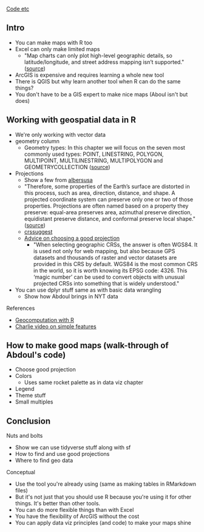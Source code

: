 [Code etc](https://github.com/AbdoulMa/TidyTuesday/tree/main/2022/2022_w1)

## Intro
- You can make maps with R too
- Excel can only make limited maps
	- "Map charts can only plot high-level geographic details, so latitude/longitude, and street address mapping isn’t supported." ([source](https://support.microsoft.com/en-us/office/create-a-map-chart-in-excel-f2cfed55-d622-42cd-8ec9-ec8a358b593b))
- ArcGIS is expensive and requires learning a whole new tool
- There is QGIS but why learn another tool when R can do the same things?
- You don't have to be a GIS expert to make nice maps (Aboul isn't but does)


## Working with geospatial data in R

- We're only working with vector data
- geometry column
	- Geometry types: In this chapter we will focus on the seven most commonly used types: POINT, LINESTRING, POLYGON, MULTIPOINT, MULTILINESTRING, MULTIPOLYGON and GEOMETRYCOLLECTION ([source](https://geocompr.robinlovelace.net/spatial-class.html#geometry))
- Projections
	- Show a few from [albersusa](https://github.com/hrbrmstr/albersusa)
	- "Therefore, some properties of the Earth’s surface are distorted in this process, such as area, direction, distance, and shape. A projected coordinate system can preserve only one or two of those properties. Projections are often named based on a property they preserve: equal-area preserves area, azimuthal preserve direction, equidistant preserve distance, and conformal preserve local shape." ([source](https://geocompr.robinlovelace.net/spatial-class.html#projected-coordinate-reference-systems))
	- [crssuggest](https://github.com/walkerke/crsuggest)
	- [Advice on choosing a good projection](https://geocompr.robinlovelace.net/reproj-geo-data.html?q=wgs#which-crs)
		- "When selecting geographic CRSs, the answer is often WGS84. It is used not only for web mapping, but also because GPS datasets and thousands of raster and vector datasets are provided in this CRS by default. WGS84 is the most common CRS in the world, so it is worth knowing its EPSG code: 4326. This ‘magic number’ can be used to convert objects with unusual projected CRSs into something that is widely understood."
- You can use dplyr stuff same as with basic data wrangling
	- Show how Abdoul brings in NYT data

References
- [Geocomputation with R](https://geocompr.robinlovelace.net/) 
- [Charlie video on simple features](https://muse.ai/e/Uyc3rwL)


## How to make good maps (walk-through of Abdoul's code)
- Choose good projection
- Colors
	- Uses same rocket palette as in data viz chapter
- Legend
- Theme stuff
- Small multiples

## Conclusion

Nuts and bolts
- Show we can use tidyverse stuff along with sf
- How to find and use good projections
- Where to find geo data

Conceptual
- Use the tool you're already using (same as making tables in RMarkdown files) 
- But it's not just that you should use R because you're using it for other things. It's better than other tools.
- You can do more flexible things than with Excel
- You have the flexibility of ArcGIS without the cost
- You can apply data viz principles (and code) to make your maps shine
